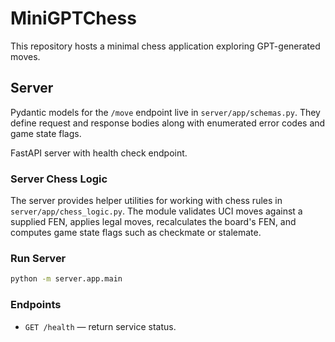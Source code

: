 # MiniGPTChess

This repository hosts a minimal chess application exploring GPT-generated moves.

## Server

Pydantic models for the `/move` endpoint live in `server/app/schemas.py`. They define
request and response bodies along with enumerated error codes and game state flags.

FastAPI server with health check endpoint.

### Server Chess Logic

The server provides helper utilities for working with chess rules in
`server/app/chess_logic.py`. The module validates UCI moves against a
supplied FEN, applies legal moves, recalculates the board's FEN, and
computes game state flags such as checkmate or stalemate.

### Run Server

```bash
python -m server.app.main
```

### Endpoints

- `GET /health` — return service status.
